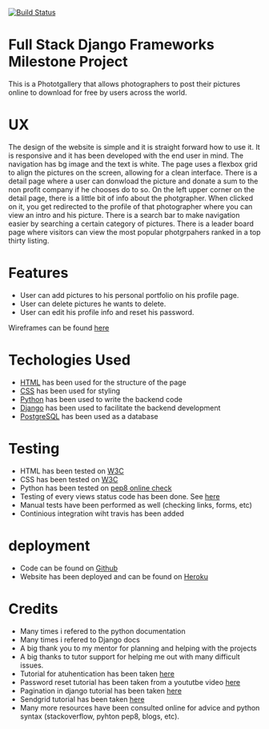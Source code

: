 [![Build Status](https://travis-ci.org/Geronimo1992/phot-app-django.svg?branch=master)](https://travis-ci.org/Geronimo1992/phot-app-django)

# Full Stack Django Frameworks Milestone Project
This is a Phototgallery that allows photographers to post their pictures online to download for free by users across the world. 

# UX
The design of the website is simple and it is straight forward how to use it. It is responsive and it has been developed with the end user in mind. The navigation has bg image and the text is white.
The page uses a flexbox grid to align the pictures on the screen, allowing for a clean interface. There is a detail page where a user can donwload the picture and donate a sum to the non profit company if he chooses do to so. On the left upper corner on the detail page, there 
is a little bit of info about the photgrapher. When clicked on it, you get redirected to the profile of that photographer where you can view an intro and his picture. There is a search bar to make navigation easier by searching a certain category of pictures. There is a leader board page where 
visitors can view the most popular photgrpahers ranked in a top thirty listing. 

# Features
* User can add pictures to his personal portfolio on his profile page.
* User can delete pictures he wants to delete.
* User can edit his profile info and reset his password.

Wireframes can be found [here](https://github.com/Geronimo1992/phot-app-django/tree/master/wireframes)

# Techologies Used
* [HTML](https://www.w3schools.com/html/html_intro.asp) has been used for the structure of the page
* [CSS](https://www.w3schools.com/css/) has been used for styling
* [Python](https://www.python.org/) has been used to write the backend code
* [Django](https://www.djangoproject.com/) has been used to facilitate the backend development
* [PostgreSQL](https://www.postgresql.org/) has been used as a database

# Testing

* HTML has been tested on [W3C](https://validator.w3.org/)
* CSS has been tested on [W3C](https://jigsaw.w3.org/css-validator/)
* Python has been tested on [pep8 online check](http://pep8online.com/)
* Testing of every views status code has been done. See  [here](https://github.com/Geronimo1992/phot-app-django)
* Manual tests have been performed as well (checking links, forms, etc)
* Continious integration wiht travis has been added

# deployment
* Code can be found on [Github](https://github.com/Geronimo1992/phot-app-django)
* Website has been deployed and can be found on [Heroku](https://photogallery-milestone-project.herokuapp.com/)

# Credits

* Many times i refered to the python documentation
* Many times i refered to Django docs
* A big thank you to my mentor for planning and helping with the projects
* A big thanks to tutor support for helping me out with many difficult issues.
* Tutorial for atuhentication has been taken [here](https://wsvincent.com/django-user-authentication-tutorial-login-and-logout/)
* Password reset tutorial has been taken from a yoututbe video [here](https://www.youtube.com/watch?v=VLOM-mZCfpk)
* Pagination in django tutorial has been taken [here](https://simpleisbetterthancomplex.com/tutorial/2016/08/03/how-to-paginate-with-django.html)
* Sendgrid tutorial has been taken [here](https://simpleisbetterthancomplex.com/tutorial/2016/06/13/how-to-send-email.html)
* Many more resources have been consulted online for advice and python syntax (stackoverflow, pyhton pep8, blogs, etc).
